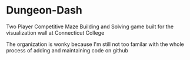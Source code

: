 # Dungeon-Dash
Two Player Competitive Maze Building and Solving game built for the visualization wall at Connecticut College

The organization is wonky because I'm still not too familar with the whole process of adding and maintaining code on github
